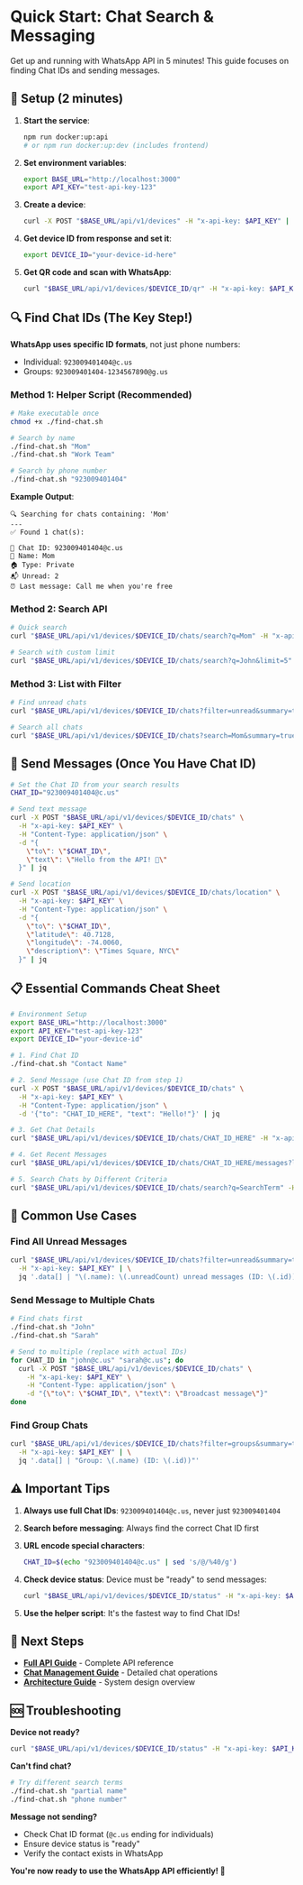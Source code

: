 # Quick Start: Chat Search & Messaging

Get up and running with WhatsApp API in 5 minutes! This guide focuses on finding Chat IDs and sending messages.

## 🚀 Setup (2 minutes)

1. **Start the service**:
   ```bash
   npm run docker:up:api
   # or npm run docker:up:dev (includes frontend)
   ```

2. **Set environment variables**:
   ```bash
   export BASE_URL="http://localhost:3000"
   export API_KEY="test-api-key-123"
   ```

3. **Create a device**:
   ```bash
   curl -X POST "$BASE_URL/api/v1/devices" -H "x-api-key: $API_KEY" | jq
   ```

4. **Get device ID from response and set it**:
   ```bash
   export DEVICE_ID="your-device-id-here"
   ```

5. **Get QR code and scan with WhatsApp**:
   ```bash
   curl "$BASE_URL/api/v1/devices/$DEVICE_ID/qr" -H "x-api-key: $API_KEY" | jq -r '.data.qr'
   ```

## 🔍 Find Chat IDs (The Key Step!)

**WhatsApp uses specific ID formats**, not just phone numbers:
- Individual: `923009401404@c.us` 
- Groups: `923009401404-1234567890@g.us`

### Method 1: Helper Script (Recommended)

```bash
# Make executable once
chmod +x ./find-chat.sh

# Search by name
./find-chat.sh "Mom"
./find-chat.sh "Work Team"

# Search by phone number  
./find-chat.sh "923009401404"
```

**Example Output**:
```
🔍 Searching for chats containing: 'Mom'
---
✅ Found 1 chat(s):

📱 Chat ID: 923009401404@c.us
👤 Name: Mom
🏠 Type: Private
📬 Unread: 2
⏰ Last message: Call me when you're free
```

### Method 2: Search API

```bash
# Quick search
curl "$BASE_URL/api/v1/devices/$DEVICE_ID/chats/search?q=Mom" -H "x-api-key: $API_KEY" | jq

# Search with custom limit
curl "$BASE_URL/api/v1/devices/$DEVICE_ID/chats/search?q=John&limit=5" -H "x-api-key: $API_KEY" | jq '.results[]'
```

### Method 3: List with Filter

```bash
# Find unread chats
curl "$BASE_URL/api/v1/devices/$DEVICE_ID/chats?filter=unread&summary=true" -H "x-api-key: $API_KEY" | jq '.data[] | {id, name, unread: .unreadCount}'

# Search all chats
curl "$BASE_URL/api/v1/devices/$DEVICE_ID/chats?search=Mom&summary=true" -H "x-api-key: $API_KEY" | jq '.data[]'
```

## 💬 Send Messages (Once You Have Chat ID)

```bash
# Set the Chat ID from your search results
CHAT_ID="923009401404@c.us"

# Send text message
curl -X POST "$BASE_URL/api/v1/devices/$DEVICE_ID/chats" \
  -H "x-api-key: $API_KEY" \
  -H "Content-Type: application/json" \
  -d "{
    \"to\": \"$CHAT_ID\",
    \"text\": \"Hello from the API! 👋\"
  }" | jq

# Send location
curl -X POST "$BASE_URL/api/v1/devices/$DEVICE_ID/chats/location" \
  -H "x-api-key: $API_KEY" \
  -H "Content-Type: application/json" \
  -d "{
    \"to\": \"$CHAT_ID\",
    \"latitude\": 40.7128,
    \"longitude\": -74.0060,
    \"description\": \"Times Square, NYC\"
  }" | jq
```

## 📋 Essential Commands Cheat Sheet

```bash
# Environment Setup
export BASE_URL="http://localhost:3000"
export API_KEY="test-api-key-123"
export DEVICE_ID="your-device-id"

# 1. Find Chat ID
./find-chat.sh "Contact Name"

# 2. Send Message (use Chat ID from step 1)
curl -X POST "$BASE_URL/api/v1/devices/$DEVICE_ID/chats" \
  -H "x-api-key: $API_KEY" \
  -H "Content-Type: application/json" \
  -d '{"to": "CHAT_ID_HERE", "text": "Hello!"}' | jq

# 3. Get Chat Details
curl "$BASE_URL/api/v1/devices/$DEVICE_ID/chats/CHAT_ID_HERE" -H "x-api-key: $API_KEY" | jq

# 4. Get Recent Messages
curl "$BASE_URL/api/v1/devices/$DEVICE_ID/chats/CHAT_ID_HERE/messages?limit=10" -H "x-api-key: $API_KEY" | jq

# 5. Search Chats by Different Criteria
curl "$BASE_URL/api/v1/devices/$DEVICE_ID/chats/search?q=SearchTerm" -H "x-api-key: $API_KEY" | jq
```

## 🎯 Common Use Cases

### Find All Unread Messages
```bash
curl "$BASE_URL/api/v1/devices/$DEVICE_ID/chats?filter=unread&summary=true" \
  -H "x-api-key: $API_KEY" | \
  jq '.data[] | "\(.name): \(.unreadCount) unread messages (ID: \(.id))"'
```

### Send Message to Multiple Chats
```bash
# Find chats first
./find-chat.sh "John"
./find-chat.sh "Sarah"

# Send to multiple (replace with actual IDs)
for CHAT_ID in "john@c.us" "sarah@c.us"; do
  curl -X POST "$BASE_URL/api/v1/devices/$DEVICE_ID/chats" \
    -H "x-api-key: $API_KEY" \
    -H "Content-Type: application/json" \
    -d "{\"to\": \"$CHAT_ID\", \"text\": \"Broadcast message\"}"
done
```

### Find Group Chats
```bash
curl "$BASE_URL/api/v1/devices/$DEVICE_ID/chats?filter=groups&summary=true" \
  -H "x-api-key: $API_KEY" | \
  jq '.data[] | "Group: \(.name) (ID: \(.id))"'
```

## ⚠️ Important Tips

1. **Always use full Chat IDs**: `923009401404@c.us`, never just `923009401404`

2. **Search before messaging**: Always find the correct Chat ID first

3. **URL encode special characters**: 
   ```bash
   CHAT_ID=$(echo "923009401404@c.us" | sed 's/@/%40/g')
   ```

4. **Check device status**: Device must be "ready" to send messages:
   ```bash
   curl "$BASE_URL/api/v1/devices/$DEVICE_ID/status" -H "x-api-key: $API_KEY" | jq '.data.status'
   ```

5. **Use the helper script**: It's the fastest way to find Chat IDs!

## 🚀 Next Steps

- **[Full API Guide](API_GUIDE.md)** - Complete API reference
- **[Chat Management Guide](CHAT_MANAGEMENT.md)** - Detailed chat operations
- **[Architecture Guide](ARCHITECTURE.md)** - System design overview

## 🆘 Troubleshooting

**Device not ready?**
```bash
curl "$BASE_URL/api/v1/devices/$DEVICE_ID/status" -H "x-api-key: $API_KEY" | jq
```

**Can't find chat?**
```bash
# Try different search terms
./find-chat.sh "partial name"
./find-chat.sh "phone number"
```

**Message not sending?**
- Check Chat ID format (`@c.us` ending for individuals)
- Ensure device status is "ready"
- Verify the contact exists in WhatsApp

**You're now ready to use the WhatsApp API efficiently! 🎉**
